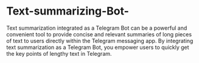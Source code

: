 # Text-summarizing-Bot-
Text summarization integrated as a Telegram Bot can be a powerful and convenient tool to provide concise and relevant  summaries of long pieces of text to users directly within the Telegram messaging app. By integrating text  summarization as a Telegram Bot, you empower users to quickly get the key points of lengthy text in Telegram.
